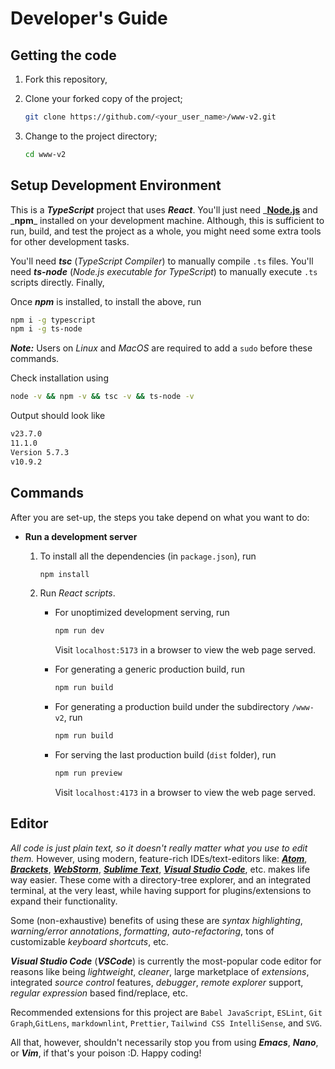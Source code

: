 # Developer's Guide

## Getting the code

1. Fork this repository,

2. Clone your forked copy of the project;

   ```bash
   git clone https://github.com/<your_user_name>/www-v2.git
   ```

3. Change to the project directory;

   ```bash
   cd www-v2
   ```

## Setup Development Environment

This is a _**TypeScript**_ project that uses _**React**_. You'll just need _[**Node.js**](https://nodejs.org/en) and _**npm**\_ installed on your development machine.
Although, this is sufficient to run, build, and test the project as a whole, you might need some
extra tools for other development tasks.

You'll need _**tsc**_ (_TypeScript Compiler_) to manually compile `.ts` files. You'll need
_**ts-node**_ (_Node.js executable for TypeScript_) to manually execute `.ts` scripts directly. Finally,

Once _**npm**_ is installed, to install the above, run

```bash
npm i -g typescript
npm i -g ts-node
```

_**Note:**_ Users on _Linux_ and _MacOS_ are required to add a `sudo` before these commands.

Check installation using

```bash
node -v && npm -v && tsc -v && ts-node -v
```

Output should look like

```bash
v23.7.0
11.1.0
Version 5.7.3
v10.9.2
```

## Commands

After you are set-up, the steps you take depend on what you want to do:

- **Run a development server**
  1. To install all the dependencies (in `package.json`), run

     ```bash
     npm install
     ```

  2. Run _React scripts_.
     - For unoptimized development serving, run

       ```bash
       npm run dev
       ```

       Visit `localhost:5173` in a browser to view the web page served.

     - For generating a generic production build, run

       ```bash
       npm run build
       ```

     - For generating a production build under the subdirectory `/www-v2`, run

       ```bash
       npm run build
       ```

     - For serving the last production build (`dist` folder), run

       ```bash
       npm run preview
       ```

       Visit `localhost:4173` in a browser to view the web page served.

## Editor

_All code is just plain text, so it doesn't really matter what you use to edit them._ However,
using modern, feature-rich IDEs/text-editors like:
[_**Atom**_](https://github.blog/2022-06-08-sunsetting-atom/),
[_**Brackets**_](https://brackets.io),
[_**WebStorm**_](https://www.jetbrains.com/webstorm/),
[_**Sublime Text**_](https://www.sublimetext.com/),
[_**Visual Studio Code**_](https://code.visualstudio.com/), etc. makes life way easier. These come
with a directory-tree explorer, and an integrated terminal, at the very least, while having support
for plugins/extensions to expand their functionality.

Some (non-exhaustive) benefits of using these are _syntax highlighting_,
_warning/error annotations_, _formatting_, _auto-refactoring_, tons of customizable
_keyboard shortcuts_, etc.

_**Visual Studio Code**_ (_**VSCode**_) is currently the most-popular code editor for reasons like
being _lightweight_, _cleaner_, large marketplace of _extensions_, integrated _source control_
features, _debugger_, _remote explorer_ support, _regular expression_ based find/replace, etc.

Recommended extensions for this project are `Babel JavaScript`, `ESLint`, `Git Graph`,`GitLens`, `markdownlint`, `Prettier`, `Tailwind CSS IntelliSense`, and `SVG`.

All that, however, shouldn't necessarily stop you from using _**Emacs**_, _**Nano**_, or _**Vim**_,
if that's your poison :D. Happy coding!
